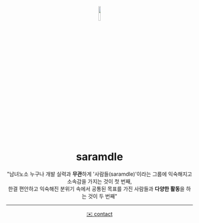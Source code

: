 # <div align="center"> <img width="10%" src="https://user-images.githubusercontent.com/102597172/221416026-b4119c1f-a2cb-4001-b9d5-f45ca6167b16.png"></div> <div align="center"> saramdle </div>

<div align="center"> "남녀노소 누구나 개발 실력과 <strong>무관</strong>하게 '사람들(saramdle)'이라는 그룹에 익숙해지고 소속감을 가지는 것이 첫 번째,<br> 한결 편안하고 익숙해진 분위기 속에서 공통된 목표를 가진 사람들과 <strong>다양한 활동</strong>을 하는 것이 두 번째"</div>

---
<div align="center"><a href="mailto:"dlwodud821@gmail.com">✉️ contact</a></div>
